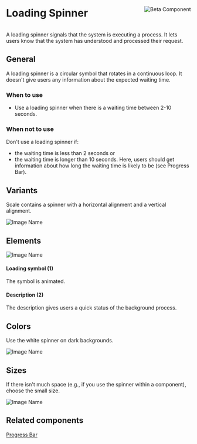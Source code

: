 <div style="display: inline-flex; align-items: center; justify-content: space-between; width: 100%;">
    <h1>Loading Spinner</h1>
    <img src="assets/beta.png" alt="Beta Component" />
</div>

A loading spinner signals that the system is executing a process. It lets users know that the system has understood and processed their request.

## General

A loading spinner is a circular symbol that rotates in a continuous loop. It doesn't give users any information about the expected waiting time.

### When to use

- Use a loading spinner when there is a waiting time between 2-10 seconds.

### When not to use

Don't use a loading spinner if:

- the waiting time is less than 2 seconds or
- the waiting time is longer than 10 seconds. Here, users should get information about how long the waiting time is likely to be (see Progress Bar).

## Variants

Scale contains a spinner with a horizontal alignment and a vertical alignment.

![Image Name](assets/3_components/loading-spinner/Loading-Spinner-Varianten-EN.png)

## Elements

![Image Name](assets/3_components/loading-spinner/Loading-spinner-elemente.png)

#### Loading symbol (1)

The symbol is animated.

#### Description (2)

The description gives users a quick status of the background process.

## Colors

Use the white spinner on dark backgrounds.

![Image Name](assets/3_components/loading-spinner/Loading-Spinner-Farben-EN.png)

## Sizes

If there isn't much space (e.g., if you use the spinner within a component), choose the small size.

![Image Name](assets/3_components/loading-spinner/Loading-Spinner-Groeßen-EN.png)

## Related components

<a href="?path=/usage/components-progress-bar--determinate">Progress Bar</a>
